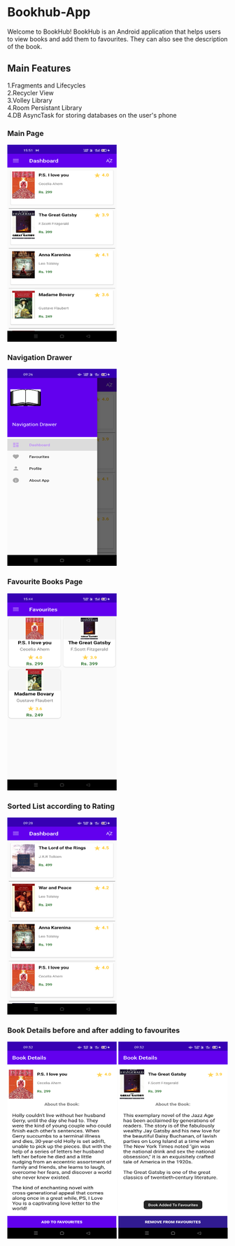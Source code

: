 # Bookhub-App
Welcome to BookHub! BookHub is an Android application that helps users to view books and add them to favourites. They can also see the description of the book.


## Main Features
1.Fragments and Lifecycles</br>
2.Recycler View</br>
3.Volley Library</br>
4.Room Persistant Library</br>
4.DB AsyncTask for storing databases on the user's phone</br>

<h3> Main Page</h3>
<img src="https://github.com/SwasticaKG/BookhubApp/blob/main/mainpage.png" width="250" height="450"/>

<h3> Navigation Drawer</h3>
<img src=https://github.com/SwasticaKG/BookhubApp/blob/main/navigation%20drawer.png width="250" height="450"/>

<h3> Favourite Books Page</h3>
<img src="https://github.com/SwasticaKG/BookhubApp/blob/main/favourites.png" width="250" height="450"/>

<h3> Sorted List according to Rating</h3>
<img src="https://github.com/SwasticaKG/BookhubApp/blob/main/booklist_sorted_by_rating.png" width="250" height="450"/>

<h3> Book Details before and after adding to favourites </h3>
<img src="https://github.com/SwasticaKG/BookhubApp/blob/main/bookdetails.png" width="250" height="450"/>
<img src="https://github.com/SwasticaKG/BookhubApp/blob/main/bookdetails_add_to_favourites.png" width="250" height="450"/>
